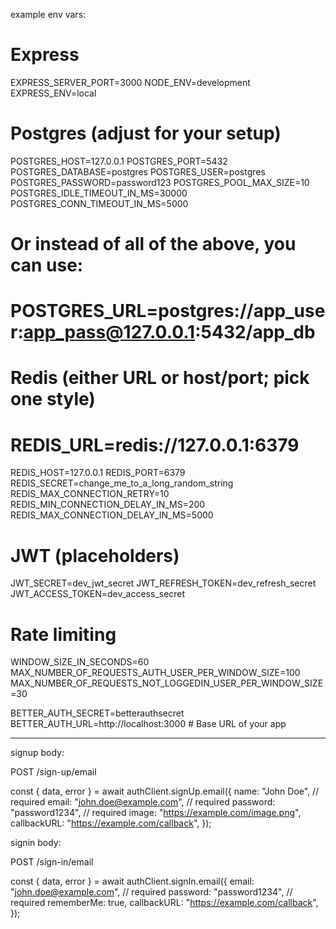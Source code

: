 example env vars:

# Express

EXPRESS_SERVER_PORT=3000
NODE_ENV=development
EXPRESS_ENV=local

# Postgres (adjust for your setup)

POSTGRES_HOST=127.0.0.1
POSTGRES_PORT=5432
POSTGRES_DATABASE=postgres
POSTGRES_USER=postgres
POSTGRES_PASSWORD=password123
POSTGRES_POOL_MAX_SIZE=10
POSTGRES_IDLE_TIMEOUT_IN_MS=30000
POSTGRES_CONN_TIMEOUT_IN_MS=5000

# Or instead of all of the above, you can use:

# POSTGRES_URL=postgres://app_user:app_pass@127.0.0.1:5432/app_db

# Redis (either URL or host/port; pick one style)

# REDIS_URL=redis://127.0.0.1:6379

REDIS_HOST=127.0.0.1
REDIS_PORT=6379
REDIS_SECRET=change_me_to_a_long_random_string
REDIS_MAX_CONNECTION_RETRY=10
REDIS_MIN_CONNECTION_DELAY_IN_MS=200
REDIS_MAX_CONNECTION_DELAY_IN_MS=5000

# JWT (placeholders)

JWT_SECRET=dev_jwt_secret
JWT_REFRESH_TOKEN=dev_refresh_secret
JWT_ACCESS_TOKEN=dev_access_secret

# Rate limiting

WINDOW_SIZE_IN_SECONDS=60
MAX_NUMBER_OF_REQUESTS_AUTH_USER_PER_WINDOW_SIZE=100
MAX_NUMBER_OF_REQUESTS_NOT_LOGGEDIN_USER_PER_WINDOW_SIZE=30

BETTER_AUTH_SECRET=betterauthsecret
BETTER_AUTH_URL=http://localhost:3000 # Base URL of your app

---

signup body:

POST /sign-up/email

const { data, error } = await authClient.signUp.email({
name: "John Doe", // required
email: "john.doe@example.com", // required
password: "password1234", // required
image: "https://example.com/image.png",
callbackURL: "https://example.com/callback",
});

signin body:

POST /sign-in/email

const { data, error } = await authClient.signIn.email({
email: "john.doe@example.com", // required
password: "password1234", // required
rememberMe: true,
callbackURL: "https://example.com/callback",
});
